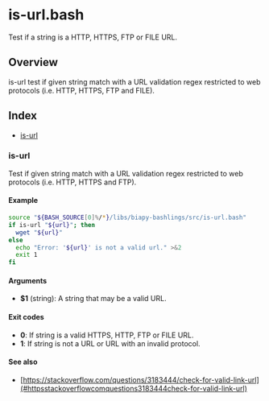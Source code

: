 # is-url.bash

Test if a string is a HTTP, HTTPS, FTP or FILE URL.

## Overview

is-url test if given string match with a URL validation regex restricted
to web protocols (i.e. HTTP, HTTPS, FTP and FILE).

## Index

* [is-url](#is-url)

### is-url

Test if given string match with a URL validation regex restricted
to web protocols (i.e. HTTP, HTTPS and FTP).

#### Example

```bash
source "${BASH_SOURCE[0]%/*}/libs/biapy-bashlings/src/is-url.bash"
if is-url "${url}"; then
  wget "${url}"
else
  echo "Error: '${url}' is not a valid url." >&2
  exit 1
fi
```

#### Arguments

* **$1** (string): A string that may be a valid URL.

#### Exit codes

* **0**: If string is a valid HTTPS, HTTP, FTP or FILE URL.
* **1**: If string is not a URL or URL with an invalid protocol.

#### See also

* [https://stackoverflow.com/questions/3183444/check-for-valid-link-url](#httpsstackoverflowcomquestions3183444check-for-valid-link-url)

